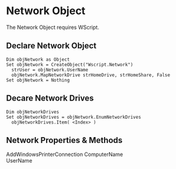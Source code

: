 # Network Object

The Network Object requires WScript.

## Declare Network Object
```vbscript
Dim objNetwork as Object
Set objNetwork = CreateObject("Wscript.Network")
  strUser = objNetwork.UserName 
  objNetwork.MapNetworkDrive strHomeDrive, strHomeShare, False
Set objNetwork = Nothing
```

## Decare Network Drives
```vbscript
Dim objNetworkDrives
Set objNetworkDrives = objNetwork.EnumNetworkDrives
  objNetworkDrives.Item( <Index> )
```

## Network Properties & Methods
AddWindowsPrinterConnection	
ComputerName	
UserName	

